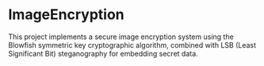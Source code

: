 # ImageEncryption
This project implements a secure image encryption system using the Blowfish symmetric key cryptographic algorithm, combined with LSB (Least Significant Bit) steganography for embedding secret data. 
